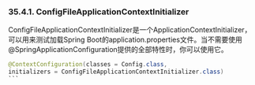 ### 35.4.1. ConfigFileApplicationContextInitializer

ConfigFileApplicationContextInitializer是一个ApplicationContextInitializer，可以用来测试加载Spring Boot的application.properties文件。当不需要使用@SpringApplicationConfiguration提供的全部特性时，你可以使用它。
```java
@ContextConfiguration(classes = Config.class,
initializers = ConfigFileApplicationContextInitializer.class)
```　　
